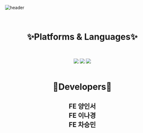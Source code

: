 ![header](https://capsule-render.vercel.app/api?type=shark&desc=4호선톤%201팀%20FrontEnd&descSize=20&color=auto&height=270&section=header&text=🎵%20FE%20All%20Rights%20🎤&fontAlignY=40&animation=fadeIn&fontSize=60)


<br>
<div align="center"><h1>✨Platforms & Languages✨</h1>
	<br>
	<br>
	<img src="https://img.shields.io/badge/html5-E34F26?style=flat&logo=html5&logoColor=white" />
	<img src="https://img.shields.io/badge/React-61DAFB?style=flat&logo=React&logoColor=white" />
	<img src="https://img.shields.io/badge/javascript-F7DF1E?style=flat&logo=javascript&logoColor=white" />
</div>
<br>

<div align="center"><h1>🦁Developers🦁</h1>

<h2>
  FE 양인서 <br>
  FE 이나경 <br>
  FE 차승민 <br>
</h2>
</div>
